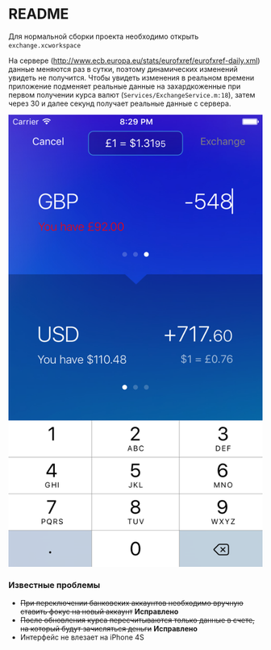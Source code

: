 # README #

Для нормальной сборки проекта необходимо открыть `exchange.xcworkspace`


На сервере (http://www.ecb.europa.eu/stats/eurofxref/eurofxref-daily.xml) данные меняются раз в сутки, поэтому динамических изменений увидеть не получится. Чтобы увидеть изменения в реальном времени приложение подменяет реальные данные на захардкоженные при первом получении курса валют (`Services/ExchangeService.m:18`), затем через 30 и далее секунд получает реальные данные с сервера.

![Demo](https://github.com/Ponf/exchange/raw/master/screenshot/screenshot.png)


### Известные проблемы ###

* ~~При переключении банковских аккаунтов необходимо вручную ставить фокус на новый аккаунт~~ **Исправлено**  
* ~~После обновления курса пересчитываются только данные в счете, на который будут зачисляться деньги~~ **Исправлено**
* Интерфейс не влезает на iPhone 4S